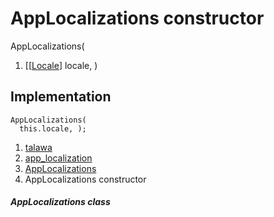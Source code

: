 
<div>

# AppLocalizations constructor

</div>


AppLocalizations(

1.  [[[Locale](https://api.flutter.dev/flutter/dart-ui/Locale-class.md)]
    locale, )



## Implementation

``` language-dart
AppLocalizations(
  this.locale, );
```







1.  [talawa](../../index.md)
2.  [app_localization](../../utils_app_localization/)
3.  [AppLocalizations](../../utils_app_localization/AppLocalizations-class.md)
4.  AppLocalizations constructor

##### AppLocalizations class







